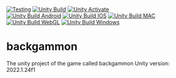 [![Testing](https://github.com/atlasgames-repo/fortress-defense/actions/workflows/test.yml/badge.svg)](https://github.com/atlasgames-repo/fortress-defense/actions/workflows/test.yml) [![Unity Build](https://github.com/atlasgames-repo/backgammon/actions/workflows/main.yml/badge.svg)](https://github.com/atlasgames-repo/backgammon/actions/workflows/main.yml) [![Unity Activate](https://github.com/atlasgames-repo/backgammon/actions/workflows/activate.yml/badge.svg)](https://github.com/atlasgames-repo/backgammon/actions/workflows/activate.yml)  
[![Unity Build Android](https://github.com/atlasgames-repo/backgammon/actions/workflows/android.yaml/badge.svg)](https://github.com/atlasgames-repo/backgammon/actions/workflows/android.yaml) [![Unity Build IOS](https://github.com/atlasgames-repo/backgammon/actions/workflows/ios.yaml/badge.svg)](https://github.com/atlasgames-repo/backgammon/actions/workflows/ios.yaml) [![Unity Build MAC](https://github.com/atlasgames-repo/backgammon/actions/workflows/mac.yaml/badge.svg)](https://github.com/atlasgames-repo/backgammon/actions/workflows/mac.yaml) [![Unity Build WebGL](https://github.com/atlasgames-repo/backgammon/actions/workflows/webgl.yaml/badge.svg)](https://github.com/atlasgames-repo/backgammon/actions/workflows/webgl.yaml) [![Unity Build Windows](https://github.com/atlasgames-repo/backgammon/actions/workflows/windows.yaml/badge.svg)](https://github.com/atlasgames-repo/backgammon/actions/workflows/windows.yaml)
# backgammon
The unity project of the game called backgammon
Unity version: 2022.1.24f1
